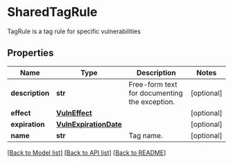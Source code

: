# SharedTagRule

TagRule is a tag rule for specific vulnerabilities

## Properties
Name | Type | Description | Notes
------------ | ------------- | ------------- | -------------
**description** | **str** | Free-form text for documenting the exception.  | [optional] 
**effect** | [**VulnEffect**](VulnEffect.md) |  | [optional] 
**expiration** | [**VulnExpirationDate**](VulnExpirationDate.md) |  | [optional] 
**name** | **str** | Tag name.  | [optional] 

[[Back to Model list]](../README.md#documentation-for-models) [[Back to API list]](../README.md#documentation-for-api-endpoints) [[Back to README]](../README.md)


